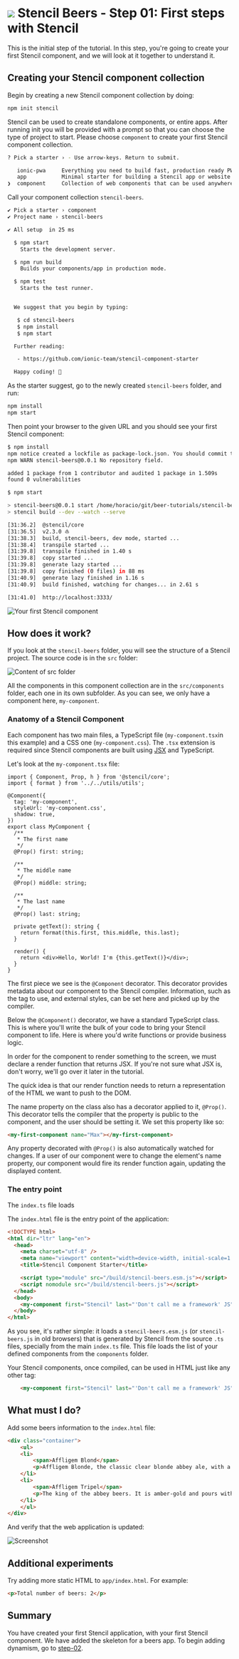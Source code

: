 # ![](../img/logo-25px.png) Stencil Beers - Step 01: First steps with Stencil



This is the initial step of the tutorial. In this step, you're going to create your first Stencil component, and we will look at it together to understand it.

## Creating your Stencil component collection

Begin by creating a new Stencil component collection by doing:

```bash
npm init stencil
```

Stencil can be used to create standalone components, or entire apps. After running init you will be provided with a prompt so that you can choose the type of project to start. Please choose `component` to create your first Stencil component collection.

```bash
? Pick a starter › - Use arrow-keys. Return to submit.

   ionic-pwa     Everything you need to build fast, production ready PWAs
   app           Minimal starter for building a Stencil app or website
❯  component     Collection of web components that can be used anywhere
```

Call your component collection `stencil-beers`.

```bash
✔ Pick a starter › component
✔ Project name › stencil-beers

✔ All setup  in 25 ms

  $ npm start
    Starts the development server.

  $ npm run build
    Builds your components/app in production mode.

  $ npm test
    Starts the test runner.


  We suggest that you begin by typing:

   $ cd stencil-beers
   $ npm install
   $ npm start

  Further reading:

   - https://github.com/ionic-team/stencil-component-starter

  Happy coding! 🎈
```

As the starter suggest, go to the newly created `stencil-beers` folder, and run:

```bash
npm install
npm start
```

Then point your browser to the given URL and you should see your first Stencil component:

```bash
$ npm install
npm notice created a lockfile as package-lock.json. You should commit this file.
npm WARN stencil-beers@0.0.1 No repository field.

added 1 package from 1 contributor and audited 1 package in 1.509s
found 0 vulnerabilities

$ npm start

> stencil-beers@0.0.1 start /home/horacio/git/beer-tutorials/stencil-beers/app/stencil-beers
> stencil build --dev --watch --serve

[31:36.2]  @stencil/core
[31:36.5]  v2.3.0 ⛵️
[31:38.3]  build, stencil-beers, dev mode, started ...
[31:38.4]  transpile started ...
[31:39.8]  transpile finished in 1.40 s
[31:39.8]  copy started ...
[31:39.8]  generate lazy started ...
[31:39.8]  copy finished (0 files) in 88 ms
[31:40.9]  generate lazy finished in 1.16 s
[31:40.9]  build finished, watching for changes... in 2.61 s

[31:41.0]  http://localhost:3333/
```

![Your first Stencil component](../img/step-01-01.png)

## How does it work?

If you look at the `stencil-beers` folder, you will see the structure of a Stencil project. The source code is in the `src` folder:

![Content of `src` folder](../img/step-01-03.png)

All the components in this component collection are in the `src/components` folder, each one in its own subfolder. As you can see, we only have a component here, `my-component`.

### Anatomy of a Stencil Component

Each component has two main files, a TypeScript file (`my-component.tsx`in this example) and a CSS one (`my-component.css`). The `.tsx` extension is required since Stencil components are built using [JSX](https://facebook.github.io/react/docs/introducing-jsx.html) and TypeScript.

Let's look at the `my-component.tsx` file:

```tsx
import { Component, Prop, h } from '@stencil/core';
import { format } from '../../utils/utils';

@Component({
  tag: 'my-component',
  styleUrl: 'my-component.css',
  shadow: true,
})
export class MyComponent {
  /**
   * The first name
   */
  @Prop() first: string;

  /**
   * The middle name
   */
  @Prop() middle: string;

  /**
   * The last name
   */
  @Prop() last: string;

  private getText(): string {
    return format(this.first, this.middle, this.last);
  }

  render() {
    return <div>Hello, World! I'm {this.getText()}</div>;
  }
}
```

The first piece we see is the `@Component` decorator. This decorator provides metadata about our component to the Stencil compiler. Information, such as the tag to use, and external styles, can be set here and picked up by the compiler.

Below the `@Component()` decorator, we have a standard TypeScript class. This is where you'll write the bulk of your code to bring your Stencil component to life. Here is where you'd write functions or provide business logic.

In order for the component to render something to the screen, we must declare a render function that returns JSX. If you're not sure what JSX is, don't worry, we'll go over it later in the tutorial.

The quick idea is that our render function needs to return a representation of the HTML we want to push to the DOM.

The name property on the class also has a decorator applied to it, `@Prop()`. This decorator tells the compiler that the property is public to the component, and the user should be setting it. We set this property like so:

```html
<my-first-component name="Max"></my-first-component>
```

Any property decorated with `@Prop()` is also automatically watched for changes. If a user of our component were to change the element's name property, our component would fire its render function again, updating the displayed content.

### The entry point

The `index.ts` file loads 


The `index.html` file is the entry point of the application:

```html
<!DOCTYPE html>
<html dir="ltr" lang="en">
  <head>
    <meta charset="utf-8" />
    <meta name="viewport" content="width=device-width, initial-scale=1.0, minimum-scale=1.0, maximum-scale=5.0" />
    <title>Stencil Component Starter</title>

    <script type="module" src="/build/stencil-beers.esm.js"></script>
    <script nomodule src="/build/stencil-beers.js"></script>
  </head>
  <body>
    <my-component first="Stencil" last="'Don't call me a framework' JS"></my-component>
  </body>
</html>
```

As you see, it's rather simple: it loads a `stencil-beers.esm.js` (or `stencil-beers.js` in old browsers) that is generated by Stencil from the source `.ts` files, specially from the main `index.ts` file. This file loads the list of your defined components from the `components` folder.

Your Stencil components, once compiled, can be used in HTML just like any other tag:

```html
    <my-component first="Stencil" last="'Don't call me a framework' JS"></my-component>
```

## What must I do?

Add some beers information to the `index.html` file:

```html
<div class="container">
    <ul>
    <li>
        <span>Affligem Blond</span>
        <p>Affligem Blonde, the classic clear blonde abbey ale, with a gentle roundness and 6.8% alcohol. Low on bitterness, it is eminently drinkable.</p>
    </li>
    <li>
        <span>Affligem Tripel</span>
        <p>The king of the abbey beers. It is amber-gold and pours with a deep head and original aroma, delivering a complex, full bodied flavour. Pure enjoyment! Secondary fermentation in the bottle.</p>
    </li>
    </ul>
</div>
```

And verify that the web application is updated:


![Screenshot](../img/step-01-04.png)


## Additional experiments

Try adding more static HTML to `app/index.html`. For example:

```html
<p>Total number of beers: 2</p>
```

## Summary

You have created your first Stencil application, with your first Stencil component. We have added the skeleton for a beers app. To begin adding dynamism, go to [step-02](../step-02).    
